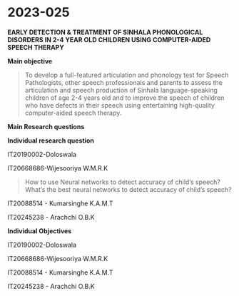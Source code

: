 # 2023-025

**EARLY DETECTION & TREATMENT OF SINHALA PHONOLOGICAL DISORDERS IN 2-4 YEAR OLD CHILDREN USING COMPUTER-AIDED SPEECH THERAPY**

**Main objective**


> To develop a full-featured articulation and phonology test for Speech Pathologists, other speech professionals and parents to assess the articulation and speech production of Sinhala language-speaking children of age 2-4 years old and to improve the speech of children who have defects in their speech using entertaining high-quality computer-aided speech therapy. 

**Main Research questions**


**Individual research question**


IT20190002-Doloswala



IT20668686-Wijesooriya W.M.R.K 

> How to use Neural networks to detect accuracy of child’s speech?
> What’s the best neural networks to detect accuracy of child’s speech?


IT20088514 - Kumarsinghe K.A.M.T

IT20245238 - Arachchi O.B.K


**Individual Objectives**

IT20190002-Doloswala

IT20668686-Wijesooriya W.M.R.K

IT20088514 - Kumarsinghe K.A.M.T

IT20245238 - Arachchi O.B.K